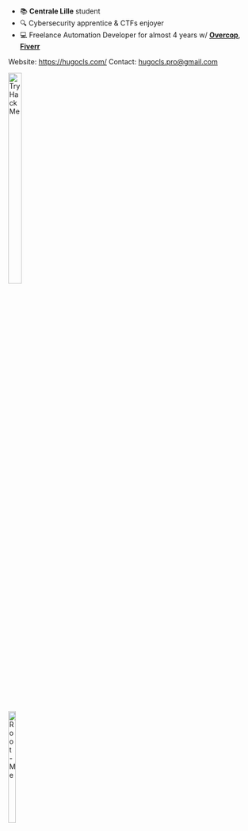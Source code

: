- :books: **Centrale Lille** student
- :mag: Cybersecurity apprentice & CTFs enjoyer
- :computer: Freelance Automation Developer for almost 4 years w/ [**Overcop**](https://overcop.com/), [**Fiverr**](https://www.fiverr.com/)

Website: <a href="https://hugocls.com/">https://hugocls.com/</a> Contact: hugocls.pro@gmail.com

<a href="https://tryhackme.com/p/TxLast" style="display: inline-block; width: 50%;">
    <img src="https://tryhackme-badges.s3.amazonaws.com/TxLast.png?????" alt="TryHackMe" style="width: 33%; height: auto;">
</a>

<a href="https://www.root-me.org/TxLast" style="display: inline-block; width: 50%;">
    <img src="https://tice-education.fr/images/stories/img/rootmelogo.jpg" alt="Root-Me" style="width: 24%; height: auto;">
</a>
